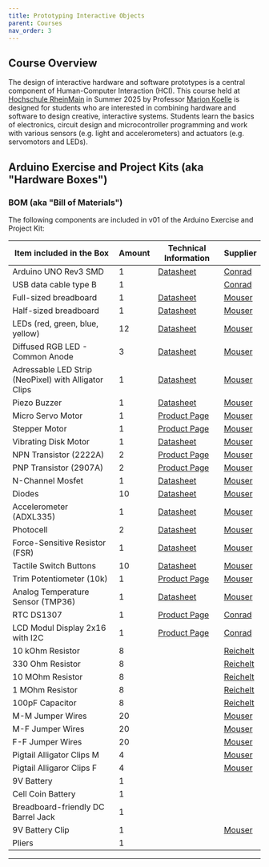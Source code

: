 ```yaml
---
title: Prototyping Interactive Objects
parent: Courses
nav_order: 3
---
```


## Course Overview

The design of interactive hardware and software prototypes is a central component of Human-Computer Interaction (HCI). 
This course held at [Hochschule RheinMain](https://www.hs-rm.de/en/) in Summer 2025 by Professor [Marion Koelle](https://www.hs-rm.de/de/hochschule/personen/koelle-marion) is designed for students who are interested in combining hardware and software to design creative, interactive systems. 
Students learn the basics of electronics, circuit design and microcontroller programming and work with various sensors (e.g. light and accelerometers) and actuators (e.g. servomotors and LEDs).

## Arduino Exercise and Project Kits (aka "Hardware Boxes")

### BOM (aka "Bill of Materials")

The following components are included in v01 of the Arduino Exercise and Project Kit: 

| Item included in the Box                             | Amount | Technical Information                                                                                                                                                           | Supplier                                                                                                                                                                                                                                                                      |
| ---------------------------------------------------- |--------| ------------------------------------------------------------------------------------------------------------------------------------------------------------------------------- | ----------------------------------------------------------------------------------------------------------------------------------------------------------------------------------------------------------------------------------------------------------------------------- |
| Arduino UNO Rev3 SMD                                 | 1      | [Datasheet](https://docs.arduino.cc/resources/datasheets/A000066-datasheet.pdf)                                                                                                 | [Conrad](https://www.conrad.de/de/p/arduino-a000073-board-uno-rev3-smd-core-atmega328-191789.html)                                                                                                                                                                            |
| USB data cable type B                                | 1      |                                                                                                                                                                                 | [Conrad](https://www.conrad.de/de/p/goobay-96185-usb-a-2-0-auf-usb-b-druckerkabel-typ-b-kabel-480-mbits-usb-b-fuer-drucker-scanner-schwarz-1m-811280668.html)                                                                                                                 |
| Full-sized breadboard                                | 1      | [Datasheet](https://cdn-shop.adafruit.com/product-files/239/C49+++++++datasheet.pdf)                                                                                            | [Mouser](https://www.mouser.de/ProductDetail/Adafruit/239?qs=GURawfaeGuBO%2FIaAv%252BnS1w%3D%3D)                                                                                                                                                                              |
| Half-sized breadboard                                | 1      | [Datasheet](https://cdn-shop.adafruit.com/product-files/64/C19++++datasheet.pdf)                                                                                                | [Mouser](https://www.mouser.de/ProductDetail/Adafruit/64?qs=GURawfaeGuA2NDY6LXKMWQ%3D%3D)                                                                                                                                                                                     |
| LEDs (red, green, blue, yellow)                      | 12     | [Datasheet](http://cdn.sparkfun.com/datasheets/Components/LED/COM-12062.jpg)                                                                                                    | [Mouser](https://www.mouser.de/ProductDetail/SparkFun/CAB-15186?qs=Zz7%252BYVVL6bHyHi2G8JVc4A%3D%3D)                                                                                                                                                                          |
| Diffused RGB LED - Common Anode                      | 3      | [Datasheet](http://www.adafruit.com/datasheets/FD-5WSRGB-A.pdf)                                                                                                                 | [Mouser](https://www.mouser.de/ProductDetail/Adafruit/159?qs=GURawfaeGuD68ppwgMC3fw%3D%3D)                                                                                                                                                                                    |
| Adressable LED Strip (NeoPixel) with Alligator Clips | 1      | [Datasheet](https://cdn-shop.adafruit.com/product-files/3811/3811_LED_datasheet.pdf)                                                                                            | [Mouser](https://www.mouser.de/ProductDetail/Adafruit/3811?qs=MLItCLRbWsyUIKiDnxNEqg%3D%3D)                                                                                                                                                                                   |
| Piezo Buzzer                                         | 1      | [Datasheet](https://product.tdk.com/system/files/dam/doc/product/sw_piezo/sw_piezo/piezo-buzzer/catalog/piezoelectronic_buzzer_ps_en.pdf?ref_disty=mouser)                      | [Mouser](https://www.mouser.de/ProductDetail/810-PS1240P02BT)                                                                                                                                                                                                                 |
| Micro Servo Motor                                    | 1      | [Product Page](https://towerpro.com.tw/product/sg92r-7/)                                                                                                                        | [Mouser](https://www.mouser.de/ProductDetail/Adafruit/169?qs=GURawfaeGuBHe0ZgcSsTjA%3D%3D)                                                                                                                                                                                    |
| Stepper Motor                                        | 1      | [Product Page](https://www.adafruit.com/product/711)                                                                                                                            | [Mouser](https://www.mouser.de/ProductDetail/Adafruit/711?qs=GURawfaeGuAIVzOYzlyQWQ%3D%3D)                                                                                                                                                                                    |
| Vibrating Disk Motor                                 | 1      | [Datasheet](https://cdn-shop.adafruit.com/product-files/1201/P1012_datasheet.pdf)                                                                                               | [Mouser](https://www.mouser.de/ProductDetail/Adafruit/1201?qs=GURawfaeGuD%2F75V%2FXdSvMw%3D%3D)                                                                                                                                                                               |
| NPN Transistor (2222A)                               | 2      | [Product Page](https://www.adafruit.com/product/3599)                                                                                                                           | [Mouser](https://www.mouser.de/ProductDetail/Adafruit/3599?qs=chTDxNqvsyk164DMys0X1g%3D%3D)                                                                                                                                                                                   |
| PNP Transistor (2907A)                               | 2      | [Product Page](https://www.adafruit.com/product/3599)                                                                                                                           | [Mouser](https://www.mouser.de/ProductDetail/Adafruit/3599?qs=chTDxNqvsyk164DMys0X1g%3D%3D)                                                                                                                                                                                   |
| N-Channel Mosfet                                     | 1      | [Datasheet](https://cdn.sparkfun.com/assets/d/2/9/3/3/Infineon-IRLZ34N-DataSheet-v01_01-EN.pdf)                                                                                 | [Mouser](https://www.mouser.de/ProductDetail/SparkFun/COM-24144?qs=dbcCsuKDzFUiI2Y9U%252BOFcw%3D%3D)                                                                                                                                                                          |
| Diodes                                               | 10     | [Datasheet](https://cdn.sparkfun.com/assets/d/2/9/3/3/Infineon-IRLZ34N-DataSheet-v01_01-EN.pdf)                                                                                 | [Mouser](https://www.mouser.de/ProductDetail/Adafruit/755?qs=GURawfaeGuBw5EcX12A8ng%3D%3D)                                                                                                                                                                                    |
| Accelerometer (ADXL335)                              | 1      | [Datasheet](http://www.analog.com/static/imported-files/data_sheets/ADXL377.pdf)                                                                                                | [Mouser](https://www.mouser.de/ProductDetail/Adafruit/163?qs=GURawfaeGuAsUrwENOJj1Q%3D%3D)                                                                                                                                                                                    |
| Photocell                                            | 2      | [Datasheet](https://cdn-shop.adafruit.com/product-files/161/C2255-001_MFG_PN__HaiWang_MJ5516.pdf)                                                                               | [Mouser](https://www.mouser.de/ProductDetail/Adafruit/161?qs=GURawfaeGuDpQ5XPTNqKUw%3D%3D)                                                                                                                                                                                    |
| Force-Sensitive Resistor (FSR)                       | 1      | [Datasheet](https://cdn-shop.adafruit.com/product-files/166/166_MF01A-A01.pdf)                                                                                                  | [Mouser](https://www.mouser.de/ProductDetail/Adafruit/166?qs=GURawfaeGuBZazGyM1uUyQ%3D%3D)                                                                                                                                                                                    |
| Tactile Switch Buttons                               | 10     | [Datasheet](https://cdn-shop.adafruit.com/datasheets/B3F-1000-Omron.pdf)                                                                                                        | [Mouser](https://www.mouser.de/ProductDetail/Adafruit/1119?qs=GURawfaeGuCgWyFpSlpgiQ%3D%3D)                                                                                                                                                                                   |
| Trim Potentiometer (10k)                             | 1      | [Product Page](https://www.adafruit.com/product/356)                                                                                                                            | [Mouser](https://www.mouser.de/ProductDetail/Adafruit/356?qs=GURawfaeGuDs98j2KTyaqg%3D%3D)                                                                                                                                                                                    |
| Analog Temperature Sensor (TMP36)                    | 1      | [Datasheet](https://www.analog.com/media/en/technical-documentation/data-sheets/TMP35_36_37.pdf)                                                                                | [Mouser](https://www.mouser.de/ProductDetail/Adafruit/165?qs=GURawfaeGuAZw%2Fewhwq8YQ%3D%3D)                                                                                                                                                                                  |
| RTC DS1307                                           | 1      | [Product Page](https://www.conrad.de/de/p/ds1307-rtc-modul-echtzeituhr-mit-cr2032-batterie-fuer-arduino-raspberry-pi-i2c-802243898.html)                                        | [Conrad](https://www.conrad.de/de/p/ds1307-rtc-modul-echtzeituhr-mit-cr2032-batterie-fuer-arduino-raspberry-pi-i2c-802243898.html)                                                                                                                                            |
| LCD Modul Display 2x16 with I2C                      | 1      | [Product Page](https://www.conrad.de/de/p/az-delivery-hd44780-1602-lcd-modul-display-mit-i2c-schnittstelle-2x16-zeichen-kompatibel-mit-arduino-und-raspberry-pi-850038863.html) | [Conrad](https://www.conrad.de/de/p/az-delivery-hd44780-1602-lcd-modul-display-mit-i2c-schnittstelle-2x16-zeichen-kompatibel-mit-arduino-und-raspberry-pi-850038863.html)                                                                                                     |
| 10 kOhm Resistor                                     | 8      |                                                                                                                                                                                 | [Reichelt](https://www.reichelt.de/de/en/carbon-film-resistor-1-4w-5-10-kilo-ohms-1-4w-10k-p1338.html?&trstct=pol_1&nbc=1)                                                                                                                                                    |
| 330 Ohm Resistor                                     | 8      |                                                                                                                                                                                 | [Reichelt](https://www.reichelt.de/de/en/carbon-film-resistor-1-4-w-5-330-ohm-1-4w-330-p1410.html?&trstct=pol_0&nbc=1)                                                                                                                                                        |
| 10 MOhm Resistor                                     | 8      |                                                                                                                                                                                 | [Reichelt](https://www.reichelt.de/de/en/carbon-film-resistor-1-4-w-5-10-mega-ohms-1-4w-10m-p1339.html?&trstct=pol_0&nbc=1)                                                                                                                                                   |
| 1 MOhm Resistor                                      | 8      |                                                                                                                                                                                 | [Reichelt](https://www.reichelt.de/de/en/carbon-film-resistor-1-4-w-5-1-0-mega-ohms-1-4w-1-0m-p1316.html?&trstct=pol_0&nbc=1)                                                                                                                                                 |
| 100pF Capacitor                                      | 8      |                                                                                                                                                                                 | [Reichelt](\|https://www.reichelt.de/de/en/ceramic-capacitor-500-v-100-p-kerko-500-100p-p9316.html?PROVID=2788&gad_source=1&gbraid=0AAAAADwnxtaOp4BHvVAg6N_NTquNJa2Vj&gclid=CjwKCAiA0rW6BhAcEiwAQH28IpOAKy3NWZ1eynYDWXaUTtVNYZMHcRUgSlG8U7rEXeIY0iMOYh_DFRoC744QAvD_BwE&&r=1) |
| M-M Jumper Wires                                     | 20     |                                                                                                                                                                                 | [Mouser](https://www.mouser.de/ProductDetail/SparkFun/PRT-10897?qs=WyAARYrbSnYL65isNEaCCg%3D%3D)                                                                                                                                                                              |
| M-F Jumper Wires                                     | 20     |                                                                                                                                                                                 | [Mouser](https://www.mouser.de/ProductDetail/SparkFun/PRT-09139?qs=WyAARYrbSnb2mclVUw3ukA%3D%3D)                                                                                                                                                                              |
| F-F Jumper Wires                                     | 20     |                                                                                                                                                                                 | [Mouser](https://www.mouser.de/ProductDetail/SparkFun/PRT-10898?qs=WyAARYrbSnay8FxjKU%2FIbA%3D%3D)                                                                                                                                                                            |
| Pigtail Alligator Clips M                            | 4      |                                                                                                                                                                                 | [Mouser](https://www.mouser.de/ProductDetail/SparkFun/CAB-14303?qs=W0yvOO0ixfEqjWCc6hQchw%3D%3D\|)                                                                                                                                                                            |
| Pigtail Alligaror Clips F                            | 4      |                                                                                                                                                                                 | [Mouser](https://www.mouser.de/ProductDetail/SparkFun/CAB-15186?qs=Zz7%252BYVVL6bHyHi2G8JVc4A%3D%3D)                                                                                                                                                                          |
| 9V Battery                                           | 1      |                                                                                                                                                                                 |                                                                                                                                                                                                                                                                               |
| Cell Coin Battery                                    | 1      |                                                                                                                                                                                 |                                                                                                                                                                                                                                                                               |
| Breadboard-friendly DC Barrel Jack                   | 1      |                                                                                                                                                                                 |                                                                                                                                                                                                                                                                               |
| 9V Battery Clip                                      | 1      |                                                                                                                                                                                 | [Mouser](https://www.mouser.de/ProductDetail/Adafruit/80?qs=GURawfaeGuBj%252BNCy5uRO6w%3D%3D)                                                                                                                                                                                 |
| Pliers                                               | 1      |                                                                                                                                                                                 |                                                                                                                                                                                                                                                                               |

----
